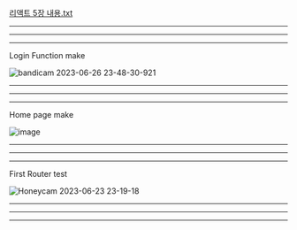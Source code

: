 
[리액트 5장 내용.txt](https://github.com/siwooJang/Router/files/11884161/5.txt)


---
---
---

Login Function make

![bandicam 2023-06-26 23-48-30-921](https://github.com/siwooJang/Router/assets/88125431/078ed630-2ef2-4e72-bc42-1e6d4039f673)

---
---
---

Home page make

![image](https://github.com/siwooJang/Router/assets/88125431/4809bcbe-1532-4372-affe-1ffced527e70)

---
---
---

First Router test

![Honeycam 2023-06-23 23-19-18](https://github.com/siwooJang/Router/assets/88125431/81e2b5ab-89ee-4aef-b915-09125b4f4853)

---
---
---
